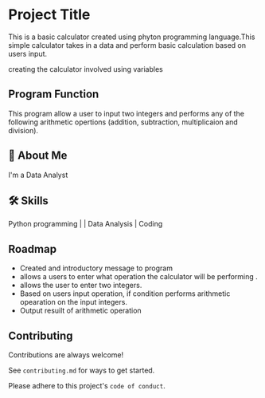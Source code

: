 
# Project Title

This is a basic calculator created using phyton programming language.This simple calculator takes in a data and perform basic calculation based on users input.

creating the calculator involved using variables
## Program Function

This program allow a user to input two integers and performs any of the following arithmetic opertions (addition, subtraction, multiplicaion and division).
## 🚀 About Me
I'm a Data Analyst


## 🛠 Skills
Python programming |
| Data Analysis
| Coding



## Roadmap

- Created and introductory message to program
- allows a users to enter what operation the calculator will be performing .
- allows the user to enter two integers.
- Based on users input operation, if condition performs arithmetic opearation on the input integers.
- Output resuilt of arithmetic operation


## Contributing

Contributions are always welcome!

See `contributing.md` for ways to get started.

Please adhere to this project's `code of conduct`.

